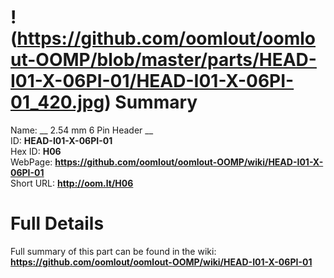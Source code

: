 
!(https://github.com/oomlout/oomlout-OOMP/blob/master/parts/HEAD-I01-X-06PI-01/HEAD-I01-X-06PI-01_420.jpg)
Summary
=================
  
Name: __ 2.54 mm 6 Pin Header __    
ID: __HEAD-I01-X-06PI-01__   
Hex ID: __H06__   
WebPage: __https://github.com/oomlout/oomlout-OOMP/wiki/HEAD-I01-X-06PI-01__   
Short URL: __http://oom.lt/H06__   

Full Details
==========================
Full summary of this part can be found in the wiki:   
__https://github.com/oomlout/oomlout-OOMP/wiki/HEAD-I01-X-06PI-01__    

